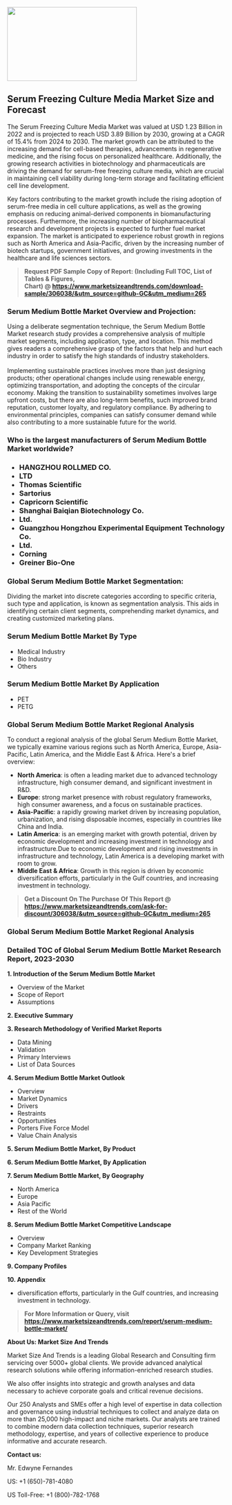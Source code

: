 <p><img class="alignnone size-medium wp-image-20088" src="https://ffe5etoiles.com/wp-content/uploads/2024/12/MST1-300x171.png" alt="" width="300" height="171" /></p><h2>Serum Freezing Culture Media Market Size and Forecast</h2><p>The Serum Freezing Culture Media Market was valued at USD 1.23 Billion in 2022 and is projected to reach USD 3.89 Billion by 2030, growing at a CAGR of 15.4% from 2024 to 2030. The market growth can be attributed to the increasing demand for cell-based therapies, advancements in regenerative medicine, and the rising focus on personalized healthcare. Additionally, the growing research activities in biotechnology and pharmaceuticals are driving the demand for serum-free freezing culture media, which are crucial in maintaining cell viability during long-term storage and facilitating efficient cell line development.</p><p>Key factors contributing to the market growth include the rising adoption of serum-free media in cell culture applications, as well as the growing emphasis on reducing animal-derived components in biomanufacturing processes. Furthermore, the increasing number of biopharmaceutical research and development projects is expected to further fuel market expansion. The market is anticipated to experience robust growth in regions such as North America and Asia-Pacific, driven by the increasing number of biotech startups, government initiatives, and growing investments in the healthcare and life sciences sectors.</p></p><blockquote id="" class=""><strong>Request PDF Sample Copy of Report: (Including Full TOC, List of Tables &amp; Figures, Chart)&nbsp;@&nbsp;<strong><a href="https://www.marketsizeandtrends.com/download-sample/306038/&utm_source=github-GC&utm_medium=265" target="_blank">https://www.marketsizeandtrends.com/download-sample/306038/&utm_source=github-GC&utm_medium=265</a></strong></strong></blockquote><h3 id="" class="">Serum Medium Bottle Market&nbsp;Overview and Projection:</h3><p id="" class="">Using a deliberate segmentation technique, the Serum Medium Bottle Market research study provides a comprehensive analysis of multiple market segments, including application, type, and location. This method gives readers a comprehensive grasp of the factors that help and hurt each industry in order to satisfy the high standards of industry stakeholders. <br /> <br />Implementing sustainable practices involves more than just designing products; other operational changes include using renewable energy, optimizing transportation, and adopting the concepts of the circular economy. Making the transition to sustainability sometimes involves large upfront costs, but there are also long-term benefits, such improved brand reputation, customer loyalty, and regulatory compliance. By adhering to environmental principles, companies can satisfy consumer demand while also contributing to a more sustainable future for the world.</p><h3 id="" class="">Who is the largest manufacturers of&nbsp;Serum Medium Bottle Market worldwide?</h3><h3 class=""><p><ul><li>HANGZHOU ROLLMED CO. </li><li> LTD </li><li> Thomas Scientific </li><li> Sartorius </li><li> Capricorn Scientific </li><li> Shanghai Baiqian Biotechnology Co. </li><li> Ltd. </li><li> Guangzhou Hongzhou Experimental Equipment Technology Co. </li><li> Ltd. </li><li> Corning </li><li> Greiner Bio-One</li></ul></p></h3><h3 id="" class="">Global&nbsp;Serum Medium Bottle Market Segmentation:</h3><p id="" class="">Dividing the market into discrete categories according to specific criteria, such type and application, is known as segmentation analysis. This aids in identifying certain client segments, comprehending market dynamics, and creating customized marketing plans.</p><h3 id="" class="">Serum Medium Bottle Market&nbsp;By Type</h3><p><p><ul><li>Medical Industry</li><li> Bio Industry</li><li> Others</p></li></ul></p></p><h3 id="" class="">Serum Medium Bottle Market&nbsp;By Application</h3><p class=""><p><ul><li>PET</li><li> PETG</li></ul></p></p><h3 id="" class="">Global Serum Medium Bottle Market Regional Analysis</h3><p id="" class="">To conduct a regional analysis of the global Serum Medium Bottle Market, we typically examine various regions such as North America, Europe, Asia-Pacific, Latin America, and the Middle East &amp; Africa. Here's a brief overview:</p><ul><li><strong>North America</strong>: is often a leading market due to advanced technology infrastructure, high consumer demand, and significant investment in R&amp;D.</li><li><strong>Europe</strong>: strong market presence with robust regulatory frameworks, high consumer awareness, and a focus on sustainable practices.</li><li><strong>Asia-Pacific</strong>: a rapidly growing market driven by increasing population, urbanization, and rising disposable incomes, especially in countries like China and India.</li><li><strong>Latin America</strong>: is an emerging market with growth potential, driven by economic development and increasing investment in technology and infrastructure.Due to economic development and rising investments in infrastructure and technology, Latin America is a developing market with room to grow.</li><li><strong>Middle East &amp; Africa</strong>: Growth in this region is driven by economic diversification efforts, particularly in the Gulf countries, and increasing investment in technology.</li></ul><blockquote id="" class=""><strong>Get a Discount On The Purchase Of This Report @ <strong><a href="https://www.marketsizeandtrends.com/ask-for-discount/306038/&utm_source=github-GC&utm_medium=265" target="_blank">https://www.marketsizeandtrends.com/ask-for-discount/306038/&utm_source=github-GC&utm_medium=265</a></strong></strong></blockquote><h3 id="" class="">Global Serum Medium Bottle Market Regional Analysis</h3><h3 id="" class="">Detailed TOC of Global Serum Medium Bottle Market Research Report, 2023-2030</h3><p id="" class=""><strong>1. Introduction of the Serum Medium Bottle Market</strong></p><ul><li>Overview of the Market</li><li>Scope of Report</li><li>Assumptions</li></ul><p id="" class=""><strong>2. Executive Summary</strong></p><p id="" class=""><strong>3. Research Methodology of Verified Market Reports</strong></p><ul><li>Data Mining</li><li>Validation</li><li>Primary Interviews</li><li>List of Data Sources</li></ul><p id="" class=""><strong>4. Serum Medium Bottle Market Outlook</strong></p><ul><li>Overview</li><li>Market Dynamics</li><li>Drivers</li><li>Restraints</li><li>Opportunities</li><li>Porters Five Force Model</li><li>Value Chain Analysis</li></ul><p id="" class=""><strong>5. Serum Medium Bottle Market, By Product</strong></p><p id="" class=""><strong>6. Serum Medium Bottle Market, By Application</strong></p><p id="" class=""><strong>7. Serum Medium Bottle Market, By Geography</strong></p><ul><li>North America</li><li>Europe</li><li>Asia Pacific</li><li>Rest of the World</li></ul><p id="" class=""><strong>8. Serum Medium Bottle Market Competitive Landscape</strong></p><ul><li>Overview</li><li>Company Market Ranking</li><li>Key Development Strategies</li></ul><p id="" class=""><strong>9. Company Profiles</strong></p><p id="" class=""><strong>10. Appendix</strong></p><ul><li>diversification efforts, particularly in the Gulf countries, and increasing investment in technology.</li></ul><blockquote id="" class=""><strong>For More Information or Query, visit <strong><strong><a href="https://www.marketsizeandtrends.com/report/serum-medium-bottle-market/" target="_blank">https://www.marketsizeandtrends.com/report/serum-medium-bottle-market/</a></strong></strong></strong></blockquote><p id="" class=""><strong>About Us: Market Size And Trends</strong></p><p id="" class="">Market Size And Trends is a leading Global Research and Consulting firm servicing over 5000+ global clients. We provide advanced analytical research solutions while offering information-enriched research studies.</p><p id="" class="">We also offer insights into strategic and growth analyses and data necessary to achieve corporate goals and critical revenue decisions.</p><p id="" class="">Our 250 Analysts and SMEs offer a high level of expertise in data collection and governance using industrial techniques to collect and analyze data on more than 25,000 high-impact and niche markets. Our analysts are trained to combine modern data collection techniques, superior research methodology, expertise, and years of collective experience to produce informative and accurate research.</p><p id="" class=""><strong>Contact us:</strong></p><p id="" class="">Mr. Edwyne Fernandes</p><p id="" class="">US: +1 (650)-781-4080</p><p id="" class="">US Toll-Free: +1 (800)-782-1768</p>
